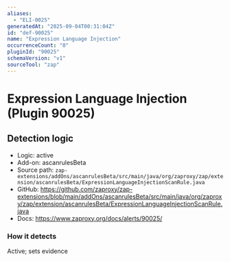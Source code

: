 ```yaml
---
aliases:
  - "ELI-0025"
generatedAt: "2025-09-04T00:31:04Z"
id: "def-90025"
name: "Expression Language Injection"
occurrenceCount: "0"
pluginId: "90025"
schemaVersion: "v1"
sourceTool: "zap"
---
```


# Expression Language Injection (Plugin 90025)

## Detection logic

- Logic: active
- Add-on: ascanrulesBeta
- Source path: `zap-extensions/addOns/ascanrulesBeta/src/main/java/org/zaproxy/zap/extension/ascanrulesBeta/ExpressionLanguageInjectionScanRule.java`
- GitHub: https://github.com/zaproxy/zap-extensions/blob/main/addOns/ascanrulesBeta/src/main/java/org/zaproxy/zap/extension/ascanrulesBeta/ExpressionLanguageInjectionScanRule.java
- Docs: https://www.zaproxy.org/docs/alerts/90025/

### How it detects

Active; sets evidence

